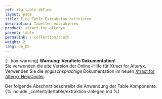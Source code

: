 ```yaml
---
ref: xfa-table-define
layout: page
title: Eine Table Extraktion definieren
description: Tabellen extrahieren
product: xtract-for-alteryx
parent: table
permalink: /:collection/:path
weight: 2
lang: de_DE
---
```


{: .box-warning}
**Warnung: Veraltete Dokumentation!** <br>
Sie verwenden die alte Version der Online-Hilfe für Xtract for Alteryx.<br>
Verwenden Sie die *englischsprachige* Dokumentation im neuen [Xtract for Alteryx HelpCenter](https://helpcenter.theobald-software.com/xtract-for-alteryx/documentation/introduction/).

Der folgende Abschnitt beschreibt die Anwendung der Table Komponente. 
{% include _content/de/table/extraktion-anlegen.md  %}

